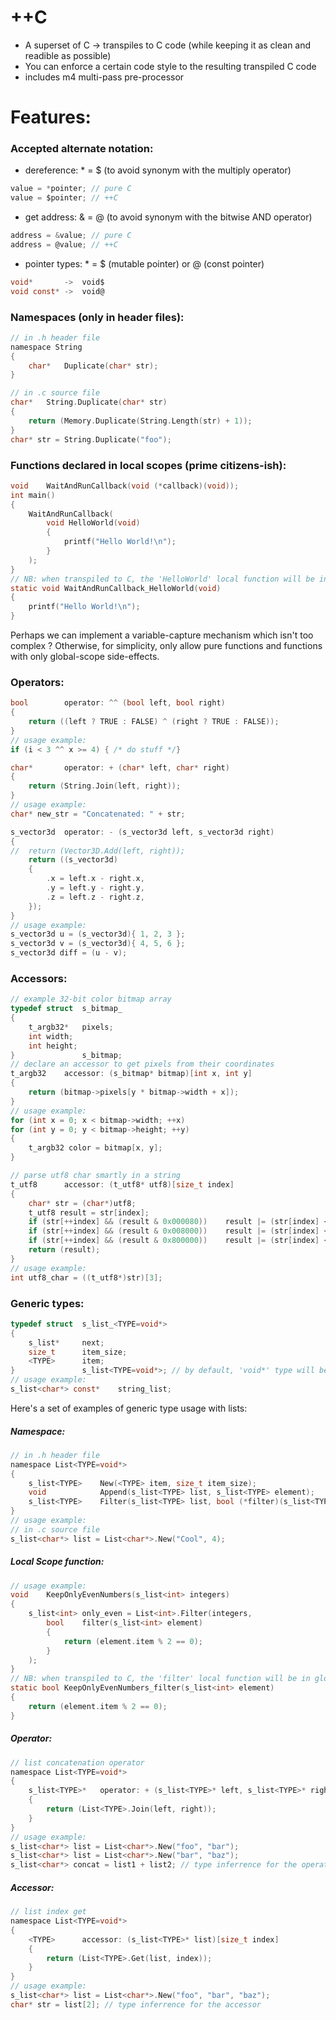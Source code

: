 
# ++C

- A superset of C -> transpiles to C code (while keeping it as clean and readible as possible)
- You can enforce a certain code style to the resulting transpiled C code
- includes m4 multi-pass pre-processor



# Features:

### Accepted alternate notation:

- dereference: * = $ (to avoid synonym with the multiply operator)
```c
value = *pointer; // pure C
value = $pointer; // ++C
```
- get address: & = @ (to avoid synonym with the bitwise AND operator)
```c
address = &value; // pure C
address = @value; // ++C
```
- pointer types: * = $ (mutable pointer) or @ (const pointer)
```c
void*		->	void$
void const*	->	void@
```



### Namespaces (only in header files):
```c
// in .h header file
namespace String
{
	char*	Duplicate(char* str);
}
```
```c
// in .c source file
char*	String.Duplicate(char* str)
{
	return (Memory.Duplicate(String.Length(str) + 1));
}
char* str = String.Duplicate("foo");
```



### Functions declared in local scopes (prime citizens-ish):

```c
void	WaitAndRunCallback(void (*callback)(void));
int	main()
{
	WaitAndRunCallback(
		void HelloWorld(void)
		{
			printf("Hello World!\n");
		}
	);
}
// NB: when transpiled to C, the 'HelloWorld' local function will be in global scope, named:
static void	WaitAndRunCallback_HelloWorld(void)
{
	printf("Hello World!\n");
}
```
Perhaps we can implement a variable-capture mechanism which isn't too complex ?
Otherwise, for simplicity, only allow pure functions and functions with only global-scope side-effects.



### Operators:
```c
bool		operator: ^^ (bool left, bool right)
{
	return ((left ? TRUE : FALSE) ^ (right ? TRUE : FALSE));
}
// usage example:
if (i < 3 ^^ x >= 4) { /* do stuff */}
```
```c
char*		operator: + (char* left, char* right)
{
	return (String.Join(left, right));
}
// usage example:
char* new_str = "Concatenated: " + str;
```
```c
s_vector3d	operator: - (s_vector3d left, s_vector3d right)
{
//	return (Vector3D.Add(left, right));
	return ((s_vector3d)
	{
		.x = left.x - right.x,
		.y = left.y - right.y,
		.z = left.z - right.z,
	});
}
// usage example:
s_vector3d u = (s_vector3d){ 1, 2, 3 };
s_vector3d v = (s_vector3d){ 4, 5, 6 };
s_vector3d diff = (u - v);
```



### Accessors:
```c
// example 32-bit color bitmap array
typedef struct	s_bitmap_
{
	t_argb32*	pixels;
	int width;
	int height;
}				s_bitmap;
// declare an accessor to get pixels from their coordinates
t_argb32	accessor: (s_bitmap* bitmap)[int x, int y]
{
	return (bitmap->pixels[y * bitmap->width + x]);
}
// usage example:
for (int x = 0; x < bitmap->width; ++x)
for (int y = 0; y < bitmap->height; ++y)
{
	t_argb32 color = bitmap[x, y];
}
```
```c
// parse utf8 char smartly in a string
t_utf8		accessor: (t_utf8* utf8)[size_t index]
{
	char* str = (char*)utf8;
	t_utf8 result = str[index];
	if (str[++index] && (result & 0x000080))	result |= (str[index] << 8);
	if (str[++index] && (result & 0x008000))	result |= (str[index] << 16);
	if (str[++index] && (result & 0x800000))	result |= (str[index] << 24);
	return (result);
}
// usage example:
int utf8_char = ((t_utf8*)str)[3];
```



### Generic types:
```c
typedef struct	s_list_<TYPE=void*>
{
	s_list*		next;
	size_t		item_size;
	<TYPE>		item;
}				s_list<TYPE=void*>; // by default, 'void*' type will be used
// usage example:
s_list<char*> const*	string_list;
```
Here's a set of examples of generic type usage with lists:
##### Namespace:
```c
// in .h header file
namespace List<TYPE=void*>
{
	s_list<TYPE>	New(<TYPE> item, size_t item_size);
	void			Append(s_list<TYPE> list, s_list<TYPE> element);
	s_list<TYPE>	Filter(s_list<TYPE> list, bool (*filter)(s_list<TYPE> element));
}
// usage example:
// in .c source file
s_list<char*> list = List<char*>.New("Cool", 4);
```
##### Local Scope function:
```c
// usage example:
void	KeepOnlyEvenNumbers(s_list<int> integers)
{
	s_list<int> only_even = List<int>.Filter(integers,
		bool	filter(s_list<int> element)
		{
			return (element.item % 2 == 0);
		}
	);
}
// NB: when transpiled to C, the 'filter' local function will be in global scope, named:
static bool	KeepOnlyEvenNumbers_filter(s_list<int> element)
{
	return (element.item % 2 == 0);
}
```
##### Operator:
```c
// list concatenation operator
namespace List<TYPE=void*>
{
	s_list<TYPE>*	operator: + (s_list<TYPE>* left, s_list<TYPE>* right)
	{
		return (List<TYPE>.Join(left, right));
	}
}
// usage example:
s_list<char*> list = List<char*>.New("foo", "bar");
s_list<char*> list = List<char*>.New("bar", "baz");
s_list<char*> concat = list1 + list2; // type inferrence for the operator
```
##### Accessor:
```c
// list index get
namespace List<TYPE=void*>
{
	<TYPE>		accessor: (s_list<TYPE>* list)[size_t index]
	{
		return (List<TYPE>.Get(list, index));
	}
}
// usage example:
s_list<char*> list = List<char*>.New("foo", "bar", "baz");
char* str = list[2]; // type inferrence for the accessor
```
